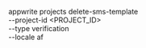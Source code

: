 appwrite projects delete-sms-template \
    --project-id <PROJECT_ID> \
    --type verification \
    --locale af
